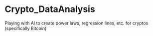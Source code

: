 # Crypto_DataAnalysis
Playing with AI to create power laws, regression lines, etc. for cryptos (specifically Bitcoin)
